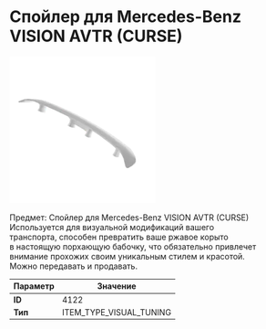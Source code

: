 # Спойлер для Mercedes-Benz VISION AVTR (CURSE)

![Item Image](../img/4122.webp?raw=true)

Предмет: Спойлер для Mercedes-Benz VISION AVTR (CURSE)<br>Используется для визуальной модификаций вашего<br>транспорта, способен превратить ваше ржавое корыто<br>в настоящую порхающую бабочку, что обязательно привлечет<br>внимание прохожих своим уникальным стилем и красотой.<br>Можно передавать и продавать.


| Параметр | Значение |
|----------|----------|
| **ID** | 4122 |
| **Тип** | ITEM_TYPE_VISUAL_TUNING |


